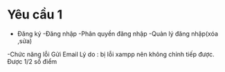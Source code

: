 # Yêu cầu 1
- Đăng ký 
-Đăng nhập
-Phân quyền đăng nhập
-Quản lý đăng nhập(xóa ,sửa)

-Chức năng lỗi
Gửi Email Lý do : bị lỗi xampp nên không chỉnh tiếp được.
Được 1/2 số điểm
